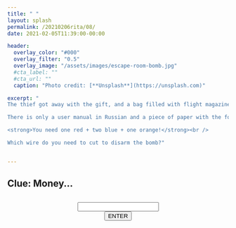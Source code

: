 ```yaml
---
title: " "
layout: splash
permalink: /20210206rita/08/
date: 2021-02-05T11:39:00-00:00

header:
  overlay_color: "#000"
  overlay_filter: "0.5"
  overlay_image: "/assets/images/escape-room-bomb.jpg"
  #cta_label: ""
  #cta_url: ""
  caption: "Photo credit: [**Unsplash**](https://unsplash.com)"

excerpt: "
The thief got away with the gift, and a bag filled with flight magazines but we have the bomb and we need to disarm it!<br />

There is only a user manual in Russian and a piece of paper with the following written on:<br />

<strong>You need one red + two blue + one orange!</strong><br />

Which wire do you need to cut to disarm the bomb?"


---
```

  
## Clue: Money...

## <div id="countdown"></div>


<center>
  <div class="wrapper">
    <form class="form1" action="https://www.albertsmysteries.com/20210206rita/">
      <div class="inputcontent">
          <input type="text" id="password" /><br />
      </div>
      <div class="buttons">
        <input
          class="orangebutton"
          type="button"
          value="ENTER"
          onclick="checkPassword()" />
      </div>
    </form>
  </div>
</center>

<script src="/assets/js/20210206rita/08.js"></script>

<script>
var timeleft = 120;

var downloadTimer = setInterval(function(){
  if(timeleft <= 0){
    clearInterval(downloadTimer);
    document.getElementById("countdown").innerHTML = "Finished";
  } else {
    document.getElementById("countdown").innerHTML = timeleft + " seconds remaining";
  }
  timeleft -= 1;
}, 1000);
</script>
